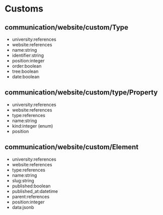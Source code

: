 # Customs

## communication/website/custom/Type

- university:references
- website:references
- name:string
- identifier:string
- position:integer
- order:boolean
- tree:boolean
- date:boolean

## communication/website/custom/type/Property

- university:references
- website:references
- type:references
- name:string
- kind:integer (enum)
- position

## communication/website/custom/Element

- university:references
- website:references
- type:references
- name:string
- slug:string
- published:boolean
- published_at:datetime
- parent:references
- position:integer
- data:jsonb
